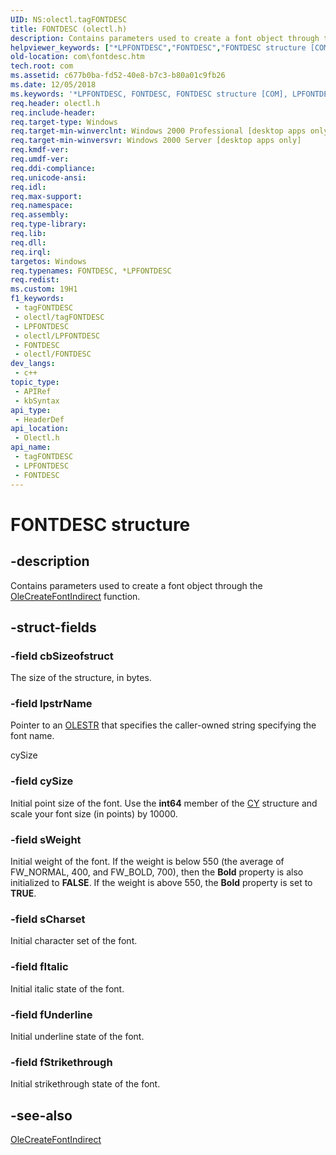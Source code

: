 ```yaml
---
UID: NS:olectl.tagFONTDESC
title: FONTDESC (olectl.h)
description: Contains parameters used to create a font object through the OleCreateFontIndirect function.
helpviewer_keywords: ["*LPFONTDESC","FONTDESC","FONTDESC structure [COM]","LPFONTDESC","LPFONTDESC structure pointer [COM]","_ctrl_FONTDESC","com.fontdesc","olectl/FONTDESC","olectl/LPFONTDESC"]
old-location: com\fontdesc.htm
tech.root: com
ms.assetid: c677b0ba-fd52-40e8-b7c3-b80a01c9fb26
ms.date: 12/05/2018
ms.keywords: '*LPFONTDESC, FONTDESC, FONTDESC structure [COM], LPFONTDESC, LPFONTDESC structure pointer [COM], _ctrl_FONTDESC, com.fontdesc, olectl/FONTDESC, olectl/LPFONTDESC'
req.header: olectl.h
req.include-header: 
req.target-type: Windows
req.target-min-winverclnt: Windows 2000 Professional [desktop apps only]
req.target-min-winversvr: Windows 2000 Server [desktop apps only]
req.kmdf-ver: 
req.umdf-ver: 
req.ddi-compliance: 
req.unicode-ansi: 
req.idl: 
req.max-support: 
req.namespace: 
req.assembly: 
req.type-library: 
req.lib: 
req.dll: 
req.irql: 
targetos: Windows
req.typenames: FONTDESC, *LPFONTDESC
req.redist: 
ms.custom: 19H1
f1_keywords:
 - tagFONTDESC
 - olectl/tagFONTDESC
 - LPFONTDESC
 - olectl/LPFONTDESC
 - FONTDESC
 - olectl/FONTDESC
dev_langs:
 - c++
topic_type:
 - APIRef
 - kbSyntax
api_type:
 - HeaderDef
api_location:
 - Olectl.h
api_name:
 - tagFONTDESC
 - LPFONTDESC
 - FONTDESC
---
```


# FONTDESC structure


## -description

Contains parameters used to create a font object through the <a href="/windows/desktop/api/olectl/nf-olectl-olecreatefontindirect">OleCreateFontIndirect</a> function.

## -struct-fields

### -field cbSizeofstruct

The size of the structure, in bytes.

### -field lpstrName

Pointer to an <a href="/windows/desktop/api/wtypesbase/nf-wtypesbase-olestr">OLESTR</a> that specifies the caller-owned string specifying the font name.

cySize

### -field cySize

Initial point size of the font. Use the <b>int64</b> member of the <a href="/windows/win32/api/wtypes/ns-wtypes-cy-r1">CY</a> structure and scale your font size (in points) by 10000.

### -field sWeight

Initial weight of the font. If the weight is below 550 (the average of FW_NORMAL, 400, and FW_BOLD, 700), then the <b>Bold</b> property is also initialized to <b>FALSE</b>. If the weight is above 550, the <b>Bold</b> property is set to <b>TRUE</b>.

### -field sCharset

Initial character set of the font.

### -field fItalic

Initial italic state of the font.

### -field fUnderline

Initial underline state of the font.

### -field fStrikethrough

Initial strikethrough state of the font.

## -see-also

<a href="/windows/desktop/api/olectl/nf-olectl-olecreatefontindirect">OleCreateFontIndirect</a>

